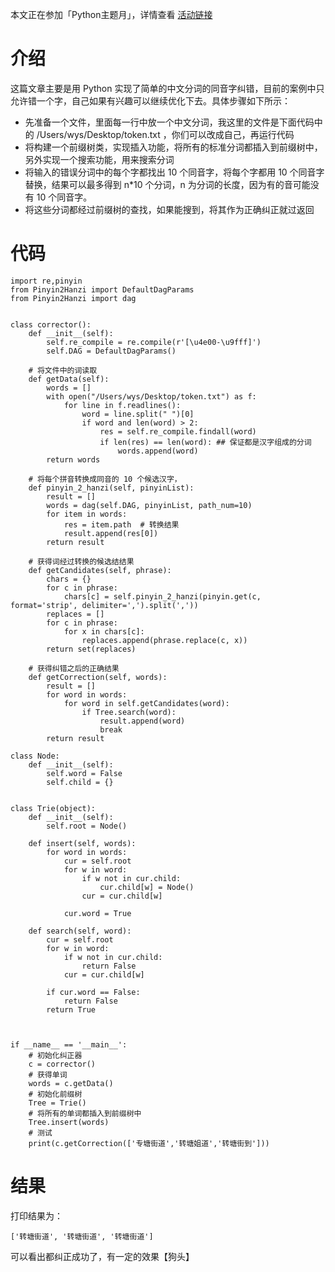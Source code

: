 本文正在参加「Python主题月」，详情查看 [活动链接](https://juejin.cn/post/6979532761954533390/)
# 介绍

这篇文章主要是用 Python 实现了简单的中文分词的同音字纠错，目前的案例中只允许错一个字，自己如果有兴趣可以继续优化下去。具体步骤如下所示：

- 先准备一个文件，里面每一行中放一个中文分词，我这里的文件是下面代码中的 /Users/wys/Desktop/token.txt ，你们可以改成自己，再运行代码
- 将构建一个前缀树类，实现插入功能，将所有的标准分词都插入到前缀树中，另外实现一个搜索功能，用来搜索分词
- 将输入的错误分词中的每个字都找出 10 个同音字，将每个字都用 10 个同音字替换，结果可以最多得到 n*10 个分词，n 为分词的长度，因为有的音可能没有 10 个同音字。
- 将这些分词都经过前缀树的查找，如果能搜到，将其作为正确纠正就过返回



# 代码

    import re,pinyin
    from Pinyin2Hanzi import DefaultDagParams
    from Pinyin2Hanzi import dag


    class corrector():
        def __init__(self):
            self.re_compile = re.compile(r'[\u4e00-\u9fff]')
            self.DAG = DefaultDagParams()

        # 将文件中的词读取
        def getData(self):
            words = []
            with open("/Users/wys/Desktop/token.txt") as f:
                for line in f.readlines():
                    word = line.split(" ")[0]
                    if word and len(word) > 2:
                        res = self.re_compile.findall(word)
                        if len(res) == len(word): ## 保证都是汉字组成的分词
                            words.append(word)
            return words

        # 将每个拼音转换成同音的 10 个候选汉字，
        def pinyin_2_hanzi(self, pinyinList):
            result = []
            words = dag(self.DAG, pinyinList, path_num=10)
            for item in words:
                res = item.path  # 转换结果
                result.append(res[0])
            return result

        # 获得词经过转换的候选结结果
        def getCandidates(self, phrase):
            chars = {}
            for c in phrase:
                chars[c] = self.pinyin_2_hanzi(pinyin.get(c, format='strip', delimiter=',').split(','))
            replaces = []
            for c in phrase:
                for x in chars[c]:
                    replaces.append(phrase.replace(c, x))
            return set(replaces)

        # 获得纠错之后的正确结果
        def getCorrection(self, words):
            result = []
            for word in words:
                for word in self.getCandidates(word):
                    if Tree.search(word):
                        result.append(word)
                        break
            return result

    class Node:
        def __init__(self):
            self.word = False
            self.child = {}


    class Trie(object):
        def __init__(self):
            self.root = Node()

        def insert(self, words):
            for word in words:
                cur = self.root
                for w in word:
                    if w not in cur.child:
                        cur.child[w] = Node()
                    cur = cur.child[w]

                cur.word = True

        def search(self, word):
            cur = self.root
            for w in word:
                if w not in cur.child:
                    return False
                cur = cur.child[w]

            if cur.word == False:
                return False
            return True



    if __name__ == '__main__':
        # 初始化纠正器
        c = corrector()
        # 获得单词
        words = c.getData()
        # 初始化前缀树
        Tree = Trie()
        # 将所有的单词都插入到前缀树中
        Tree.insert(words)
        # 测试
        print(c.getCorrection(['专塘街道','转塘姐道','转塘街到']))

# 结果

打印结果为：

    ['转塘街道', '转塘街道', '转塘街道']
    
可以看出都纠正成功了，有一定的效果【狗头】